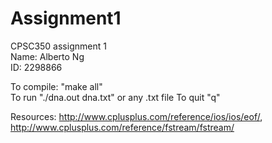 # Assignment1

CPSC350 assignment 1  
Name: Alberto Ng  
ID: 2298866  

To compile: "make all"  
To run "./dna.out dna.txt" or any .txt file
To quit "q"

Resources:
http://www.cplusplus.com/reference/ios/ios/eof/,
http://www.cplusplus.com/reference/fstream/fstream/
